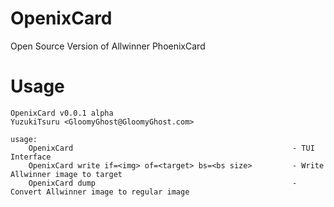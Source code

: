 # OpenixCard

Open Source Version of Allwinner PhoenixCard

# Usage

```
OpenixCard v0.0.1 alpha 
YuzukiTsuru <GloomyGhost@GloomyGhost.com>

usage:
    OpenixCard                                                 - TUI Interface
    OpenixCard write if=<img> of=<target> bs=<bs size>         - Write Allwinner image to target
    OpenixCard dump                                            - Convert Allwinner image to regular image
    
```
